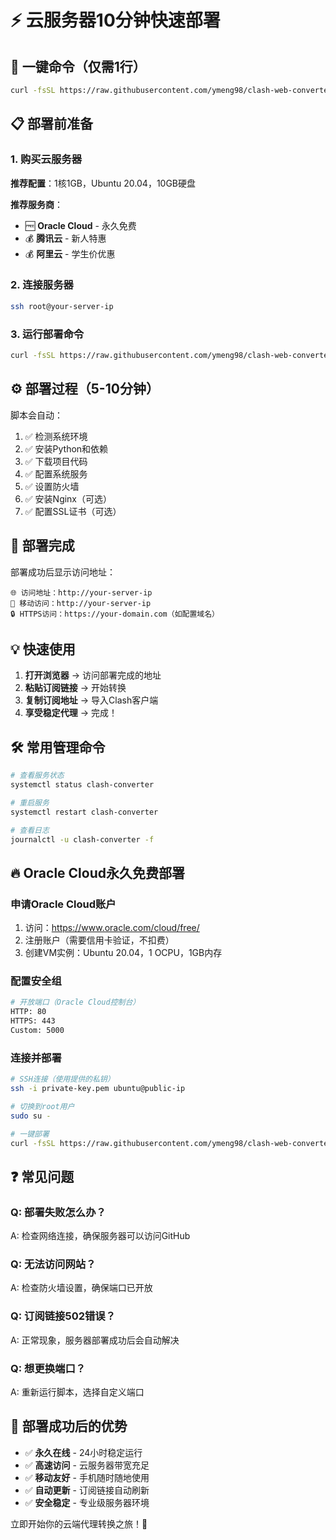 # ⚡ 云服务器10分钟快速部署

## 🚀 一键命令（仅需1行）

```bash
curl -fsSL https://raw.githubusercontent.com/ymeng98/clash-web-converter/main/deploy-cloud-server.sh | bash
```

## 📋 部署前准备

### 1. 购买云服务器
**推荐配置**：1核1GB，Ubuntu 20.04，10GB硬盘

**推荐服务商**：
- 🆓 **Oracle Cloud** - 永久免费
- 💰 **腾讯云** - 新人特惠 
- 💰 **阿里云** - 学生价优惠

### 2. 连接服务器
```bash
ssh root@your-server-ip
```

### 3. 运行部署命令
```bash
curl -fsSL https://raw.githubusercontent.com/ymeng98/clash-web-converter/main/deploy-cloud-server.sh | bash
```

## ⚙️ 部署过程（5-10分钟）

脚本会自动：
1. ✅ 检测系统环境
2. ✅ 安装Python和依赖
3. ✅ 下载项目代码  
4. ✅ 配置系统服务
5. ✅ 设置防火墙
6. ✅ 安装Nginx（可选）
7. ✅ 配置SSL证书（可选）

## 🎯 部署完成

部署成功后显示访问地址：
```
🌐 访问地址：http://your-server-ip
📱 移动访问：http://your-server-ip
🔒 HTTPS访问：https://your-domain.com（如配置域名）
```

## 💡 快速使用

1. **打开浏览器** → 访问部署完成的地址
2. **粘贴订阅链接** → 开始转换
3. **复制订阅地址** → 导入Clash客户端
4. **享受稳定代理** → 完成！

## 🛠️ 常用管理命令

```bash
# 查看服务状态
systemctl status clash-converter

# 重启服务
systemctl restart clash-converter

# 查看日志
journalctl -u clash-converter -f
```

## 🔥 Oracle Cloud永久免费部署

### 申请Oracle Cloud账户
1. 访问：https://www.oracle.com/cloud/free/
2. 注册账户（需要信用卡验证，不扣费）
3. 创建VM实例：Ubuntu 20.04，1 OCPU，1GB内存

### 配置安全组
```bash
# 开放端口（Oracle Cloud控制台）
HTTP: 80
HTTPS: 443  
Custom: 5000
```

### 连接并部署
```bash
# SSH连接（使用提供的私钥）
ssh -i private-key.pem ubuntu@public-ip

# 切换到root用户
sudo su -

# 一键部署
curl -fsSL https://raw.githubusercontent.com/ymeng98/clash-web-converter/main/deploy-cloud-server.sh | bash
```

## ❓ 常见问题

### Q: 部署失败怎么办？
A: 检查网络连接，确保服务器可以访问GitHub

### Q: 无法访问网站？
A: 检查防火墙设置，确保端口已开放

### Q: 订阅链接502错误？
A: 正常现象，服务器部署成功后会自动解决

### Q: 想更换端口？
A: 重新运行脚本，选择自定义端口

## 🎉 部署成功后的优势

- ✅ **永久在线** - 24小时稳定运行
- ✅ **高速访问** - 云服务器带宽充足  
- ✅ **移动友好** - 手机随时随地使用
- ✅ **自动更新** - 订阅链接自动刷新
- ✅ **安全稳定** - 专业级服务器环境

立即开始你的云端代理转换之旅！🚀 